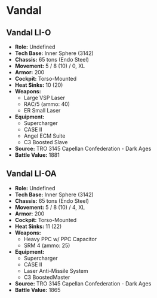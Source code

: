# Vandal
## Vandal LI-O
- **Role:** Undefined
- **Tech Base:** Inner Sphere (3142)
- **Chassis:** 65 tons (Endo Steel)
- **Movement:** 5 / 8 (10) / 0, XL
- **Armor:** 200
- **Cockpit:** Torso-Mounted
- **Heat Sinks:** 10 (20)
- **Weapons:**
  - Large VSP Laser
  - RAC/5 (ammo: 40)
  - ER Small Laser
- **Equipment:**
  - Supercharger
  - CASE II
  - Angel ECM Suite
  - C3 Boosted Slave
- **Source:** TRO 3145 Capellan Confederation - Dark Ages
- **Battle Value:** 1881

## Vandal LI-OA
- **Role:** Undefined
- **Tech Base:** Inner Sphere (3142)
- **Chassis:** 65 tons (Endo Steel)
- **Movement:** 5 / 8 (10) / 4, XL
- **Armor:** 200
- **Cockpit:** Torso-Mounted
- **Heat Sinks:** 11 (22)
- **Weapons:**
  - Heavy PPC w/ PPC Capacitor
  - SRM 4 (ammo: 25)
- **Equipment:**
  - Supercharger
  - CASE II
  - Laser Anti-Missile System
  - C3 BoostedMaster
- **Source:** TRO 3145 Capellan Confederation - Dark Ages
- **Battle Value:** 1865

